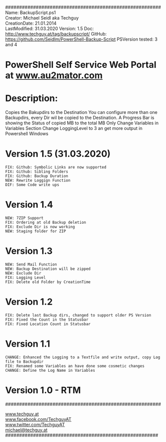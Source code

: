 ########################################################
 Name: BackupScript.ps1                              
 Creator: Michael Seidl aka Techguy                    
 CreationDate: 21.01.2014                              
 LastModified: 31.03.2020
 Version: 1.5
 Doc: http://www.techguy.at/tag/backupscript/
 GitHub: https://github.com/Seidlm/PowerShell-Backup-Script
 PSVersion tested: 3 and 4

# PowerShell Self Service Web Portal at www.au2mator.com


# Description: 
Copies the Bakupdirs to the Destination
You can configure more than one Backupdirs, every Dir
wil be copied to the Destination. A Progress Bar
is showing the Status of copied MB to the total MB
Only Change Variables in Variables Section
Change LoggingLevel to 3 an get more output in Powershell Windows
 
# Version 1.5 (31.03.2020)
    FIX: Github: Symbolic Links are now supported
    FIX: Github: Sibling Folders
    FIX: Github: Backup Duration
    NEW: Rewrite Loggign Function
    DIF: Some Code write ups
# Version 1.4
    NEW: 7ZIP Support
    FIX: Ordering at old Backup deletion
    FIX: Exclude Dir is now working
    NEW: Staging folder for ZIP
# Version 1.3
    NEW: Send Mail Function
    NEW: Backup Destination will be zipped
    NEW: Exclude Dir
    FIX: Logging Level
    FIX: Delete old Folder by CreationTime

# Version 1.2
    FIX: Delete last Backup dirs, changed to support older PS Version
    FIX: Fixed the Count in the Statusbar
    FIX: Fixed Location Count in Statusbar

# Version 1.1 
    CHANGE: Enhanced the Logging to a Textfile and write output, copy Log file to Backupdir
    FIX: Renamed some Variables an have done some cosmetic changes
    CHANGE: Define the Log Name in Variables

# Version 1.0 - RTM
########################################################

www.techguy.at                                        
www.facebook.com/TechguyAT                            
www.twitter.com/TechguyAT                             
michael@techguy.at 
#######################################################
